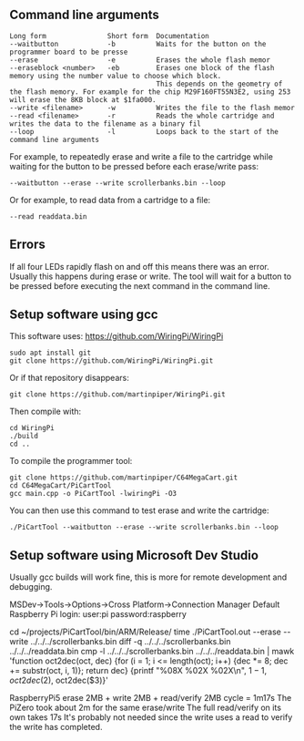 ## Command line arguments

	Long form				Short form	Documentation
	--waitbutton			-b			Waits for the button on the programmer board to be presse
	--erase					-e			Erases the whole flash memor
	--eraseblock <number>	-eb			Erases one block of the flash memory using the number value to choose which block.
										This depends on the geometry of the flash memory. For example for the chip M29F160FT55N3E2, using 253 will erase the 8KB block at $1fa000.
	--write <filename>		-w			Writes the file to the flash memor
	--read <filename>		-r			Reads the whole cartridge and writes the data to the filename as a binary fil
	--loop					-l			Loops back to the start of the command line arguments

For example, to repeatedly erase and write a file to the cartridge while waiting for the button to be pressed before each erase/write pass:

	--waitbutton --erase --write scrollerbanks.bin --loop


Or for example, to read data from a cartridge to a file:

	--read readdata.bin

## Errors

If all four LEDs rapidly flash on and off this means there was an error. Usually this happens during erase or write.
The tool will wait for a button to be pressed before executing the next command in the command line.


## Setup software using gcc

This software uses: https://github.com/WiringPi/WiringPi

	sudo apt install git
	git clone https://github.com/WiringPi/WiringPi.git

Or if that repository disappears:

	git clone https://github.com/martinpiper/WiringPi.git

Then compile with:

	cd WiringPi
	./build
	cd ..

To compile the programmer tool:

	git clone https://github.com/martinpiper/C64MegaCart.git
	cd C64MegaCart/PiCartTool
	gcc main.cpp -o PiCartTool -lwiringPi -O3

You can then use this command to test erase and write the cartridge:

	./PiCartTool --waitbutton --erase --write scrollerbanks.bin --loop



## Setup software using Microsoft Dev Studio

Usually gcc builds will work fine, this is more for remote development and debugging.

MSDev->Tools->Options->Cross Platform->Connection Manager
Default Raspberry Pi login: user:pi password:raspberry


cd ~/projects/PiCartTool/bin/ARM/Release/
time ./PiCartTool.out --erase --write ../../../scrollerbanks.bin
diff -q ../../../scrollerbanks.bin ../../../readdata.bin
cmp -l ../../../scrollerbanks.bin ../../../readdata.bin | mawk 'function oct2dec(oct,     dec) {for (i = 1; i <= length(oct); i++) {dec *= 8; dec += substr(oct, i, 1)}; return dec} {printf "%08X %02X %02X\n", $1-1, oct2dec($2), oct2dec($3)}'



RaspberryPi5 erase 2MB + write 2MB + read/verify 2MB cycle = 1m17s
The PiZero took about 2m for the same erase/write
The full read/verify on its own takes 17s
It's probably not needed since the write uses a read to verify the write has completed.
